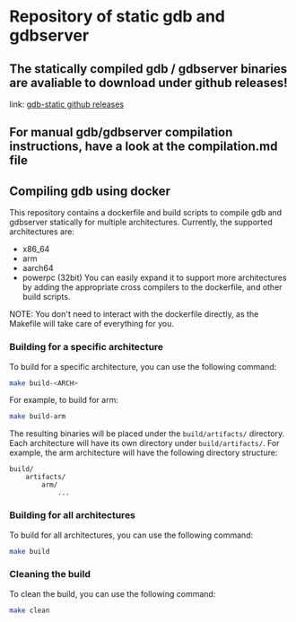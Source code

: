 # Repository of static gdb and gdbserver

## **The statically compiled gdb / gdbserver binaries are avaliable to download under github releases!**

link: [gdb-static github releases](https://github.com/guyush1/gdb-static/releases)

## For manual gdb/gdbserver compilation instructions, have a look at the compilation.md file

## Compiling gdb using docker

This repository contains a dockerfile and build scripts to compile gdb and gdbserver statically for multiple architectures.
Currently, the supported architectures are:
- x86_64
- arm
- aarch64
- powerpc (32bit)
You can easily expand it to support more architectures by adding the appropriate cross compilers to the dockerfile, and other build scripts.

NOTE: You don't need to interact with the dockerfile directly, as the Makefile will take care of everything for you.

### Building for a specific architecture

To build for a specific architecture, you can use the following command:
```bash
make build-<ARCH>
```

For example, to build for arm:
```bash
make build-arm
```

The resulting binaries will be placed under the `build/artifacts/` directory.
Each architecture will have its own directory under `build/artifacts/`. For example, the arm architecture will have the following directory structure:
```
build/
    artifacts/
        arm/
            ...
```

### Building for all architectures

To build for all architectures, you can use the following command:
```bash
make build
```

### Cleaning the build

To clean the build, you can use the following command:
```bash
make clean
```

